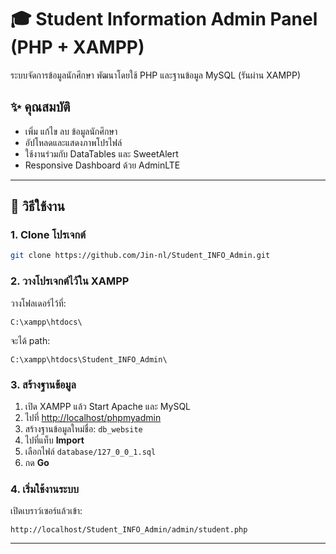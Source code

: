 # 🎓 Student Information Admin Panel (PHP + XAMPP)

ระบบจัดการข้อมูลนักศึกษา พัฒนาโดยใช้ PHP และฐานข้อมูล MySQL (รันผ่าน XAMPP)

## ✨ คุณสมบัติ

- เพิ่ม แก้ไข ลบ ข้อมูลนักศึกษา
- อัปโหลดและแสดงภาพโปรไฟล์
- ใช้งานร่วมกับ DataTables และ SweetAlert
- Responsive Dashboard ด้วย AdminLTE

---

## 🚀 วิธีใช้งาน

### 1. Clone โปรเจกต์

```bash
git clone https://github.com/Jin-nl/Student_INFO_Admin.git
```

### 2. วางโปรเจกต์ไว้ใน XAMPP

วางโฟลเดอร์ไว้ที่:
```
C:\xampp\htdocs\
```

จะได้ path:
```
C:\xampp\htdocs\Student_INFO_Admin\
```

### 3. สร้างฐานข้อมูล

1. เปิด XAMPP แล้ว Start Apache และ MySQL
2. ไปที่ [http://localhost/phpmyadmin](http://localhost/phpmyadmin)
3. สร้างฐานข้อมูลใหม่ชื่อ: `db_website`
4. ไปที่แท็บ **Import**
5. เลือกไฟล์ `database/127_0_0_1.sql`
6. กด **Go**

### 4. เริ่มใช้งานระบบ

เปิดเบราว์เซอร์แล้วเข้า:
```
http://localhost/Student_INFO_Admin/admin/student.php
```

---
